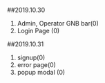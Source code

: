 ##2019.10.30

1. Admin, Operator GNB bar(0)
2. Login Page (0)

##2019.10.31
1. signup(0)
2. error page(0)
3. popup modal (0)
